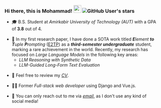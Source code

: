 ### Hi there, this is Mohammad! <img src="https://media.giphy.com/media/hvRJCLFzcasrR4ia7z/giphy.gif" width="25px"> ![GitHub User's stars](https://img.shields.io/github/stars/mghiasvandm?style=plastic)

<ul>
<li> 🎓 B.S. Student at <i>Amirkabir University of Technology (AUT)</i> with a GPA of <b>3.8</b> out of 4.<br><br>
<li> 🔭 In my first research paper, I have done a SOTA work titled <i><b>E</b>lement <b>to</b> <b>T</b>uple <b>P</b>rompting</i> (<a href="https://arxiv.org/pdf/2405.06454">E2TP</a>) as a <b><i>third-semester undergraduate</i></b> student, marking a rare achievement in the world. Recently, my research has focused on <i>Large Language Models</i> in the following key areas:
<ul>
<li><i>LLM Reasoning with Synthetic Data</i><br>
<li><i>LLM-Guided Long-Form Text Evaluation</i><br><br>
</ul>
<li> 📃 Feel free to review my <a href="#"><i>CV</i></a>.<br><br>
<li> 👨‍💻 Former <i>Full-stack web developer</i> using Django and Vue.js.<br><br>
<li> 💬 You can only reach out to me via <a href="mailto:mghiasvandm1@gmail.com"><i> email</i></a>, as I don't use any kind of social media!
</ul>
